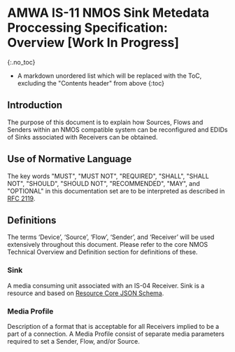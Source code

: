 # AMWA IS-11 NMOS Sink Metedata Proccessing Specification: Overview \[Work In Progress\]

{:.no_toc}

- A markdown unordered list which will be replaced with the ToC, excluding the "Contents header" from above
{:toc}

<!-- _(c) AMWA 2017, CC Attribution-NoDerivatives 4.0 International (CC BY-ND 4.0)_  -->

## Introduction

The purpose of this document is to explain how Sources, Flows and Senders within an NMOS compatible system can be reconfigured and EDIDs of Sinks associated with Receivers can be obtained.

## Use of Normative Language

The key words "MUST", "MUST NOT", "REQUIRED", "SHALL", "SHALL NOT", "SHOULD", "SHOULD NOT", "RECOMMENDED", "MAY",
and "OPTIONAL" in this documentation set are to be interpreted as described in [RFC 2119][RFC-2119].

## Definitions

The terms ‘Device’, ‘Source’, ‘Flow’, ‘Sender’, and ‘Receiver’ will be used extensively throughout this document. Please refer to the core NMOS Technical Overview and Definition section for definitions of these.

### Sink

A media consuming unit associated with an IS-04 Receiver. Sink is a resource and based on [Resource Core JSON Schema][Resource-Core-Schema].

### Media Profile

Description of a format that is acceptable for all Receivers implied to be a part of a connection. A Media Profile consist of separate media parameters required to set a Sender, Flow, and/or Source.

[RFC-2119]: https://tools.ietf.org/html/rfc2119 "Key words for use in RFCs"
[Resource-Core-Schema]: https://github.com/AMWA-TV/nmos-discovery-registration/blob/v1.3.x/APIs/schemas/resource_core.json "AMWA NMOS IS-04 v1.3.x Resource Core JSON schema"
